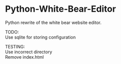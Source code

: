 # Python-White-Bear-Editor
Python rewrite of the white bear website editor.

TODO:\
Use sqlite for storing configuration

TESTING:\
Use incorrect directory\
Remove index.html